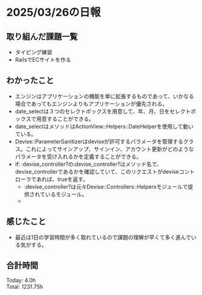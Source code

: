 # 2025/03/26の日報
## 取り組んだ課題一覧
* タイピング練習
*  RailsでECサイトを作る
## わかったこと
* エンジンはアプリケーションの機能を単に拡張するものであって、いかなる場合であってもエンジンよりもアプリケーションが優先される。
* date_selectは３つのセレクトボックスを用意して、年、月、日をセレクトボックスで用意することができる。
* date_selectはメソッドはActionView::Helpers::DateHelperを使用して動いている。
* Devise::ParameterSanitizerはdeviseが許可するパラメータを管理するクラス。これによってサインアップ、サインイン、アカウント更新がどのようなパラメータを受け入れるかを定義することができる。
* if: :devise_controller?の:devise_controller?はメソッド名で、devise_controllerであるかを確認していて、このリクエストがdeviseコントローラであれば、trueを返す。
  *   :devise_controller?は元々Devise::Controllers::Helpersモジュールで提供されているモジュール。
  *   
## 感じたこと
* 最近は1日の学習時間が多く取れているので課題の理解が早くて多く進んでいる気がする。
##  合計時間 
Today: 4.0h<br>
Total: 1231.75h
